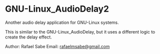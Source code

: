 # GNU-Linux_AudioDelay2
Another audio delay application for GNU-Linux systems.

This is similar to the GNU-Linux_AudioDelay, but it uses a different logic to create the delay effect.

Author: Rafael Sabe
Email: rafaelmsabe@gmail.com
